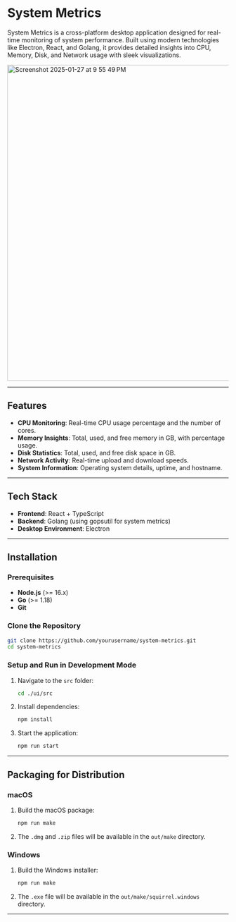 # System Metrics

System Metrics is a cross-platform desktop application designed for real-time monitoring of system performance. Built using modern technologies like Electron, React, and Golang, it provides detailed insights into CPU, Memory, Disk, and Network usage with sleek visualizations.

<img width="717" alt="Screenshot 2025-01-27 at 9 55 49 PM" src="https://github.com/user-attachments/assets/d5f3e16a-496d-4727-b88b-a18cd5e84f42" />


---

## Features


- **CPU Monitoring**: Real-time CPU usage percentage and the number of cores.
- **Memory Insights**: Total, used, and free memory in GB, with percentage usage.
- **Disk Statistics**: Total, used, and free disk space in GB.
- **Network Activity**: Real-time upload and download speeds.
- **System Information**: Operating system details, uptime, and hostname.

---

## Tech Stack

- **Frontend**: React + TypeScript
- **Backend**: Golang (using gopsutil for system metrics)
- **Desktop Environment**: Electron

---

## Installation

### Prerequisites

- **Node.js** (>= 16.x)
- **Go** (>= 1.18)
- **Git**

### Clone the Repository

```bash
git clone https://github.com/yourusername/system-metrics.git
cd system-metrics
```

### Setup and Run in Development Mode

1. Navigate to the `src` folder:
   ```bash
   cd ./ui/src
   ```
2. Install dependencies:
   ```bash
   npm install
   ```
3. Start the application:
   ```bash
   npm run start
   ```

---

## Packaging for Distribution

### macOS

1. Build the macOS package:
   ```bash
   npm run make
   ```
2. The `.dmg` and `.zip` files will be available in the `out/make` directory.

### Windows

1. Build the Windows installer:
   ```bash
   npm run make
   ```
2. The `.exe` file will be available in the `out/make/squirrel.windows` directory.

---
